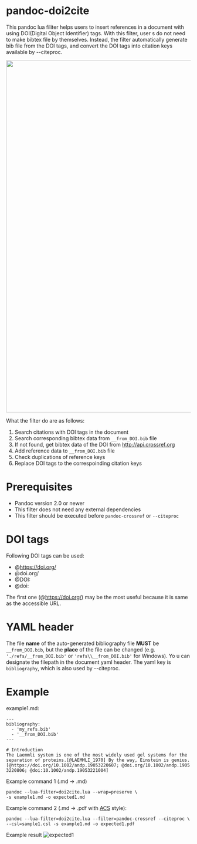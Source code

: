 # pandoc-doi2cite
This pandoc lua filiter helps users to insert references in a document
with using DOI(Digital Object Identifier) tags. With this filter, user
s do not need to make bibtex file by themselves. Instead, the filter
automatically generate bib file from the DOI tags, and convert the DOI
tags into citation keys available by --citeproc.

<img src="https://user-images.githubusercontent.com/30950088/121386635-209e2300-c985-11eb-8b1d-8d941e29d98d.png" width="960">

What the filter do are as follows:
1. Search citations with DOI tags in the document
2. Search corresponding bibtex data from `__from_DOI.bib` file
3. If not found, get bibtex data of the DOI from
   http://api.crossref.org
4. Add reference data to `__from_DOI.bib` file
5. Check duplications of reference keys
6. Replace DOI tags to the correspoinding citation keys

# Prerequisites
- Pandoc version 2.0 or newer
- This filter does not need any external dependencies
- This filter should be executed before `pandoc-crossref` or
  `--citeproc`

# DOI tags
Following DOI tags can be used:
- @https://doi.org/
- @doi.org/
- @DOI:
- @doi:

The first one (@https://doi.org/) may be the most useful because it is
same as the accessible URL.

# YAML header
The file **name** of the auto-generated bibliography file **MUST** be
`__from_DOI.bib`, but the **place** of the file can be changed (e.g.
`'./refs/__from_DOI.bib'` or `'refs\\__from_DOI.bib'` for Windows). Yo
u can designate the filepath in the document yaml header. The yaml key
 is `bibliography`, which is also used by --citeproc.

# Example
example1.md:
```{.md}
---
bibliography:
  - 'my_refs.bib'
  - '__from_DOI.bib'
---

# Introduction
The Laemmli system is one of the most widely used gel systems for the
separation of proteins.[@LAEMMLI_1970] By the way, Einstein is genius.
[@https://doi.org/10.1002/andp.19053220607; @doi.org/10.1002/andp.1905
3220806; @doi:10.1002/andp.19053221004]
```

Example command 1 (.md -\> .md)

``` {.sh}
pandoc --lua-filter=doi2cite.lua --wrap=preserve \
-s example1.md -o expected1.md
```

Example command 2 (.md -\> .pdf with
[ACS](https://pubs.acs.org/journal/jacsat) style):

``` {.sh}
pandoc --lua-filter=doi2cite.lua --filter=pandoc-crossref --citeproc \
--csl=sample1.csl -s example1.md -o expected1.pdf
```

Example result
![expected1](https://user-images.githubusercontent.com/30950088/119964566-4d952200-bfe4-11eb-90d9-ed2366c639e8.png)
